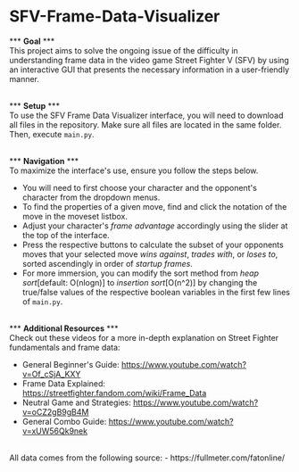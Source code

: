# SFV-Frame-Data-Visualizer

*** __Goal__ ***  
This project aims to solve the ongoing issue of the difficulty in understanding frame data in the video game Street Fighter V (SFV) 
by using an interactive GUI that presents the necessary information in a user-friendly manner.    
  <br/>
  
*** __Setup__ ***  
To use the SFV Frame Data Visualizer interface, you will need to download all files in the repository.
Make sure all files are located in the same folder. Then, execute ```main.py```.  
  <br/>  

*** __Navigation__ ***  
To maximize the interface's use, ensure you follow the steps below.
- You will need to first choose your character and the opponent's character from the dropdown menus.
- To find the properties of a given move, find and click the notation of the move in the moveset listbox.
- Adjust your character's *frame advantage* accordingly using the slider at the top of the interface.
- Press the respective buttons to calculate the subset of your opponents moves that your selected move
  *wins against*, *trades with*, or *loses to*, sorted ascendingly in order of *startup frames*.
- For more immersion, you can modify the sort method from *heap sort*[default: O(nlogn)] to *insertion sort*[O(n^2)]
  by changing the true/false values of the respective boolean variables in the first few lines of ```main.py```.  
    <br/>
    
*** __Additional Resources__ ***  
Check out these videos for a more in-depth explanation on Street Fighter fundamentals and frame data:  
- General Beginner's Guide: https://www.youtube.com/watch?v=Of_cSjA_KXY  
- Frame Data Explained: https://streetfighter.fandom.com/wiki/Frame_Data
- Neutral Game and Strategies: https://www.youtube.com/watch?v=oCZ2gB9gB4M  
- General Combo Guide: https://www.youtube.com/watch?v=xUW56Qk9nek
<br/>
All data comes from the following source:
- https://fullmeter.com/fatonline/
